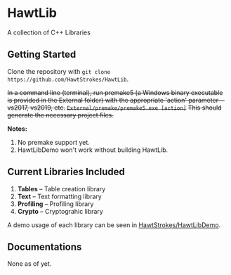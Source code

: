 # **HawtLib**
A collection of C++ Libraries

## **Getting Started**

Clone the repository with `git clone https://github.com/HawtStrokes/HawtLib`.

~~In a command line (terminal), run premake5 (a Windows binary executable is provided in the External folder) with the appropriate 'action' parameter—vs2017, vs2019, etc.~~
~~`External/premake/premake5.exe [action]`~~
~~This should generate the necessary project files.~~



**Notes:** 

1. No premake support yet.
2. HawtLibDemo won't work without building HawtLib.

## **Current Libraries Included**
1. **Tables** – Table creation library
2. **Text** – Text formatting library
3. **Profiling** – Profiling library
4. **Crypto** – Cryptograhic library


A demo usage of each library can be seen in [HawtStrokes/HawtLibDemo](https://github.com/HawtStrokes/HawtLib/tree/main/HawtLibDemo).

## **Documentations**
None as of yet.
